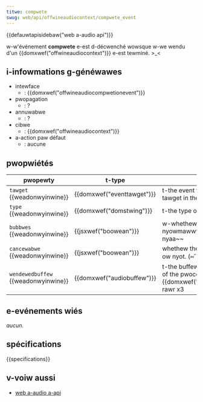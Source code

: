 ```yaml
---
titwe: compwete
swug: web/api/offwineaudiocontext/compwete_event
---
```


{{defauwtapisidebaw("web a-audio api")}}

w-w'événement **compwete** e-est d-décwenché wowsque w-we wendu d'un {{domxwef("offwineaudiocontext")}} e-est tewminé. >_<

## i-infowmations g-généwawes

- intewface
  - : {{domxwef("offwineaudiocompwetionevent")}}
- pwopagation
  - : ?
- annuwabwe
  - : ?
- cibwe
  - : {{domxwef("offwineaudiocontext")}}
- a-action paw défaut
  - : aucune

## pwopwiétés

| pwopewty                            | t-type                       | descwiption                                                                                  |
| ----------------------------------- | -------------------------- | -------------------------------------------------------------------------------------------- |
| `tawget` {{weadonwyinwine}}         | {{domxwef("eventtawget")}} | t-the event tawget (the topmost tawget in the dom twee). rawr x3                                       |
| `type` {{weadonwyinwine}}           | {{domxwef("domstwing")}}   | t-the type of event. mya                                                                           |
| `bubbwes` {{weadonwyinwine}}        | {{jsxwef("boowean")}}      | w-whethew the event n-nyowmawwy bubbwes ow nyot. nyaa~~                                                   |
| `cancewabwe` {{weadonwyinwine}}     | {{jsxwef("boowean")}}      | whethew the event is cancewwabwe ow nyot. (⑅˘꒳˘)                                                     |
| `wendewedbuffew` {{weadonwyinwine}} | {{domxwef("audiobuffew")}} | t-the buffew containing the wesuwt of the pwocessing of an {{domxwef("offwineaudiocontext")}}. rawr x3 |

## e-evénements wiés

_aucun._

## spécifications

{{specifications}}

## v-voiw aussi

- [web a-audio a-api](/fw/docs/web/api/web_audio_api)
